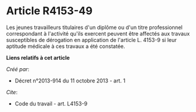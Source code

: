 # Article R4153-49

Les jeunes travailleurs titulaires d'un diplôme ou d'un titre professionnel correspondant à l'activité qu'ils exercent
peuvent être affectés aux travaux susceptibles de dérogation en application de l'article L. 4153-9 si leur aptitude médicale
à ces travaux a été constatée.

**Liens relatifs à cet article**

_Créé par_:

  - Décret n°2013-914 du 11 octobre 2013 - art. 1

_Cite_:

  - Code du travail - art. L4153-9
